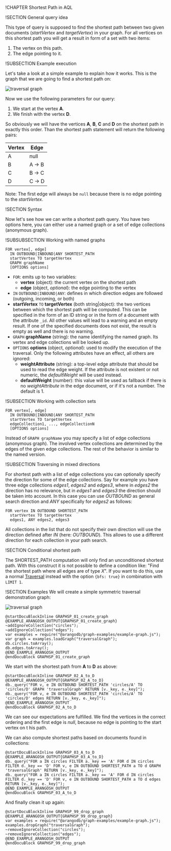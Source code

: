 !CHAPTER Shortest Path in AQL

!SECTION General query idea

This type of query is supposed to find the shortest path between two given documents
(*startVertex* and *targetVertex*) in your graph. For all vertices on this shortest
path you will get a result in form of a set with two items:

1. The vertex on this path.
2. The edge pointing to it.

!SUBSECTION Example execution

Let's take a look at a simple example to explain how it works.
This is the graph that we are going to find a shortest path on:

![traversal graph](traversal_graph.png)

Now we use the following parameters for our query:

1. We start at the vertex **A**.
2. We finish with the vertex **D**.

So obviously we will have the vertices **A**, **B**, **C** and **D** on the
shortest path in exactly this order. Than the shortest path statement will
return the following pairs:

| Vertex | Edge  |
|--------|-------|
|    A   | null  |
|    B   | A → B |
|    C   | B → C |
|    D   | C → D |

Note: The first edge will always be `null` because there is no edge pointing
to the *startVertex*.

!SECTION Syntax

Now let's see how we can write a shortest path query.
You have two options here, you can either use a named graph or a set of edge
collections (anonymous graph).

!SUBSUBSECTION Working with named graphs

```
FOR vertex[, edge]
  IN OUTBOUND|INBOUND|ANY SHORTEST_PATH
  startVertex TO targetVertex
  GRAPH graphName
  [OPTIONS options]
```

- `FOR`: emits up to two variables:
  - **vertex** (object): the current vertex on the shortest path
  - **edge** (object, *optional*): the edge pointing to the vertex
- `IN` `OUTBOUND|INBOUND|ANY`: defines in which direction edges are followed
  (outgoing, incoming, or both)
- **startVertex** `TO` **targetVertex** (both string|object): the two vertices between
  which the shortest path will be computed. This can be specified in the form of
  an ID string or in the form of a document with the attribute `_id`. All other
  values will lead to a warning and an empty result. If one of the specified
  documents does not exist, the result is empty as well and there is no warning.
- `GRAPH` **graphName** (string): the name identifying the named graph. Its vertex and
  edge collections will be looked up.
- `OPTIONS` **options** (object, *optional*): used to modify the execution of the
  traversal. Only the following attributes have an effect, all others are ignored:
  - **weightAttribute** (string): a top-level edge attribute that should be used
  to read the edge weight. If the attribute is not existent or not numeric, the
  *defaultWeight* will be used instead.
  - **defaultWeight** (number): this value will be used as fallback if there is
  no *weightAttribute* in the edge document, or if it's not a number. The default
  is 1.

!SUBSECTION Working with collection sets

```
FOR vertex[, edge]
  IN OUTBOUND|INBOUND|ANY SHORTEST_PATH
  startVertex TO targetVertex
  edgeCollection1, ..., edgeCollectionN
  [OPTIONS options]
```

Instead of `GRAPH graphName` you may specify a list of edge collections (anonymous
graph). The involved vertex collections are determined by the edges of the given
edge collections. The rest of the behavior is similar to the named version.

!SUBSECTION Traversing in mixed directions

For shortest path with a list of edge collections you can optionally specify the
direction for some of the edge collections. Say for example you have three edge
collections *edges1*, *edges2* and *edges3*, where in *edges2* the direction
has no relevance, but in *edges1* and *edges3* the direction should be taken into
account. In this case you can use *OUTBOUND* as general search direction and *ANY*
specifically for *edges2* as follows:

```
FOR vertex IN OUTBOUND SHORTEST_PATH
  startVertex TO targetVertex
  edges1, ANY edges2, edges3
```

All collections in the list that do not specify their own direction will use the
direction defined after *IN* (here: *OUTBOUND*). This allows to use a different
direction for each collection in your path search.

!SECTION Conditional shortest path

The SHORTEST_PATH computation will only find an unconditioned shortest path.
With this construct it is not possible to define a condition like: "Find the
shortest path where all edges are of type *X*". If you want to do this, use a
normal [Traversal](Traversals.md) instead with the option `{bfs: true}` in
combination with `LIMIT 1`.

!SECTION Examples
We will create a simple symmetric traversal demonstration graph:

![traversal graph](traversal_graph.png)

    @startDocuBlockInline GRAPHSP_01_create_graph
    @EXAMPLE_ARANGOSH_OUTPUT{GRAPHSP_01_create_graph}
    ~addIgnoreCollection("circles");
    ~addIgnoreCollection("edges");
    var examples = require("@arangodb/graph-examples/example-graph.js");
    var graph = examples.loadGraph("traversalGraph");
    db.circles.toArray();
    db.edges.toArray();
    @END_EXAMPLE_ARANGOSH_OUTPUT
    @endDocuBlock GRAPHSP_01_create_graph

We start with the shortest path from **A** to **D** as above:

    @startDocuBlockInline GRAPHSP_02_A_to_D
    @EXAMPLE_ARANGOSH_OUTPUT{GRAPHSP_02_A_to_D}
    db._query("FOR v, e IN OUTBOUND SHORTEST_PATH 'circles/A' TO 'circles/D' GRAPH 'traversalGraph' RETURN [v._key, e._key]");
    db._query("FOR v, e IN OUTBOUND SHORTEST_PATH 'circles/A' TO 'circles/D' edges RETURN [v._key, e._key]");
    @END_EXAMPLE_ARANGOSH_OUTPUT
    @endDocuBlock GRAPHSP_02_A_to_D

We can see our expectations are fulfilled. We find the vertices in the correct ordering and
the first edge is *null*, because no edge is pointing to the start vertex on t his path.

We can also compute shortest paths based on documents found in collections:

    @startDocuBlockInline GRAPHSP_03_A_to_D
    @EXAMPLE_ARANGOSH_OUTPUT{GRAPHSP_03_A_to_D}
    db._query("FOR a IN circles FILTER a._key == 'A' FOR d IN circles FILTER d._key == 'D' FOR v, e IN OUTBOUND SHORTEST_PATH a TO d GRAPH 'traversalGraph' RETURN [v._key, e._key]");
    db._query("FOR a IN circles FILTER a._key == 'A' FOR d IN circles FILTER d._key == 'D' FOR v, e IN OUTBOUND SHORTEST_PATH a TO d edges RETURN [v._key, e._key]");
    @END_EXAMPLE_ARANGOSH_OUTPUT
    @endDocuBlock GRAPHSP_03_A_to_D


And finally clean it up again:

    @startDocuBlockInline GRAPHSP_99_drop_graph
    @EXAMPLE_ARANGOSH_OUTPUT{GRAPHSP_99_drop_graph}
    var examples = require("@arangodb/graph-examples/example-graph.js");
    examples.dropGraph("traversalGraph");
    ~removeIgnoreCollection("circles");
    ~removeIgnoreCollection("edges");
    @END_EXAMPLE_ARANGOSH_OUTPUT
    @endDocuBlock GRAPHSP_99_drop_graph
